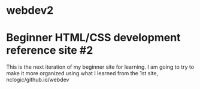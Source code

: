 # webdev2
# Beginner HTML/CSS development reference site #2 #
This is the next iteration of my beginner site for learning.
I am going to try to make it more organized using what I learned from the 1st site, nclogic/github.io/webdev
